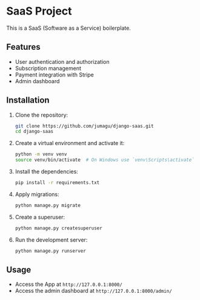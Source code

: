 # SaaS Project

This is a SaaS (Software as a Service) boilerplate.

## Features

- User authentication and authorization
- Subscription management
- Payment integration with Stripe
- Admin dashboard

## Installation

1. Clone the repository:

   ```bash
   git clone https://github.com/jumagu/django-saas.git
   cd django-saas
   ```

2. Create a virtual environment and activate it:

   ```bash
   python -m venv venv
   source venv/bin/activate  # On Windows use `venv\Scripts\activate`
   ```

3. Install the dependencies:

   ```bash
   pip install -r requirements.txt
   ```

4. Apply migrations:

   ```bash
   python manage.py migrate
   ```

5. Create a superuser:

   ```bash
   python manage.py createsuperuser
   ```

6. Run the development server:
   ```bash
   python manage.py runserver
   ```

## Usage

- Access the App at `http://127.0.0.1:8000/`
- Access the admin dashboard at `http://127.0.0.1:8000/admin/`
